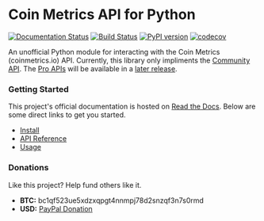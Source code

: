 Coin Metrics API for Python
===========================
[![Documentation Status](https://readthedocs.org/projects/coinmetrics/badge/?version=latest)](https://coinmetrics.readthedocs.io/en/latest/?badge=latest)
[![Build Status](https://travis-ci.org/h4110w33n/coinmetrics.svg?branch=master)](https://travis-ci.org/h4110w33n/coinmetrics)
[![PyPI version](https://badge.fury.io/py/coinmetrics.svg)](https://badge.fury.io/py/coinmetrics)
[![codecov](https://codecov.io/gh/h4110w33n/coinmetrics/branch/master/graph/badge.svg)](https://codecov.io/gh/h4110w33n/coinmetrics)

An unofficial Python module for interacting with the Coin Metrics (coinmetrics.io) API. Currently, this library only impliments the [Community API](https://coinmetrics.io/api/). The [Pro APIs](https://coinmetrics.io/cm-network-data-pro/) will be available in a [later release](https://github.com/h4110w33n/coinmetrics/issues/10).

### Getting Started

This project's official documentation is hosted on [Read the Docs](https://coinmetrics.readthedocs.io/en/latest/index.html). Below are some direct links to get you started.

* [Install](https://coinmetrics.readthedocs.io/en/latest/install.html)
* [API Reference](https://coinmetrics.readthedocs.io/en/latest/api_ref.html)
* [Usage](https://coinmetrics.readthedocs.io/en/latest/usage.html)

### Donations

Like this project? Help fund others like it.

* __BTC:__ bc1qf523ue5xdzxqpgt4nnmpj78d2snzqf3n7s0rmd
* __USD:__ [PayPal Donation](https://www.paypal.com/cgi-bin/webscr?cmd=_donations&business=NBK3S2YT92NVJ&currency_code=USD&source=url)